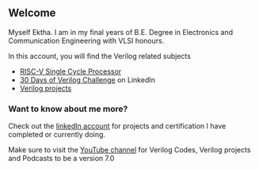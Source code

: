 ## Welcome 

Myself Ektha. I am in my final years of B.E. Degree in Electronics and Communication Engineering with VLSI honours.

In this account, you will find the Verilog related subjects

- [RISC-V Single Cycle Processor](https://github.com/EkthaReddy/RISC-V-Single-Cycle-Processor)
- [30 Days of Verilog Challenge](https://github.com/EkthaReddy/30-Days-of---Daily-Verilog-Programming-Challenge-) on LinkedIn 
- [Verilog projects](https://github.com/EkthaReddy/Verilog-projects)


### Want to know about me more? 
Check out the [linkedIn account](www.linkedin.com/in/ekthareddy) for projects and certification I have completed or currently doing.

Make sure to visit the [YouTube channel](www.youtube.com/@Codopro) for Verilog Codes, Verilog projects and Podcasts to be a version 7.0
